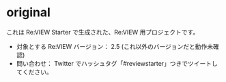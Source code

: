 # original

これは Re:VIEW Starter で生成された、Re:VIEW 用プロジェクトです。

* 対象とする Re:VIEW バージョン： 2.5 (これ以外のバージョンだと動作未確認)
* 問い合わせ： Twitter でハッシュタグ「#reviewstarter」つきでツイートしてください。


